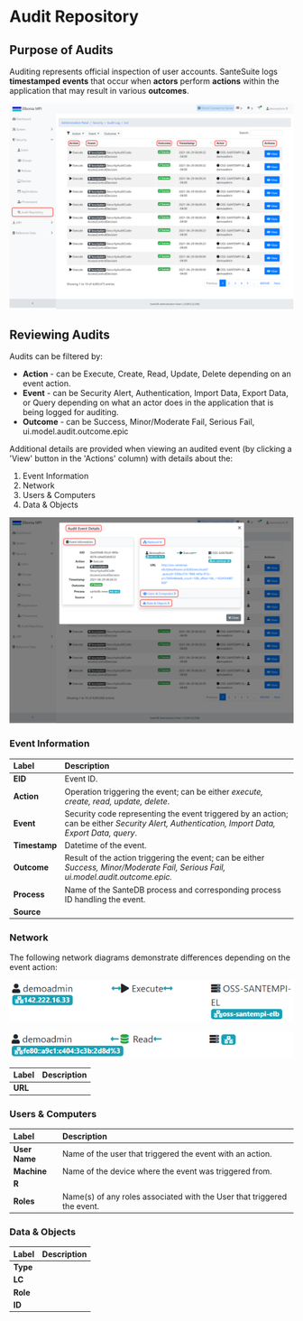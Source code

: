 # Audit Repository

## Purpose of Audits

Auditing represents official inspection of user accounts. SanteSuite logs **timestamped** **events** that occur when **actors** perform **actions** within the application that may result in various **outcomes**. 

![](../../../.gitbook/assets/purpose_highlight.png)

## Reviewing Audits

Audits can be filtered by:

* **Action** - can be Execute, Create, Read, Update, Delete depending on an event action.
* **Event** - can be Security Alert, Authentication, Import Data, Export Data, or Query depending on what an actor does in the application that is being logged for auditing.
* **Outcome** - can be Success, Minor/Moderate Fail, Serious Fail, ui.model.audit.outcome.epic

Additional details are provided when viewing an audited event \(by clicking a 'View' button in the 'Actions' column\) with details about the:

1. Event Information
2. Network
3. Users & Computers
4. Data & Objects

![](../../../.gitbook/assets/purpose_highlight2.png)

### Event Information

| Label | Description |
| :--- | :--- |
| **EID** | Event ID. |
| **Action** | Operation triggering the event; can be either _execute, create, read, update, delete_. |
| **Event** | Security code representing the event triggered by an action; can be either _Security Alert, Authentication, Import Data, Export Data,_ _query_. |
| **Timestamp** | Datetime of the event. |
| **Outcome** | Result of the action triggering the event; can be either _Success, Minor/Moderate Fail, Serious Fail, ui.model.audit.outcome.epic._ |
| **Process** | Name of the SanteDB process and corresponding process ID handling the event. |
| **Source** |  |

### Network

The following network diagrams demonstrate differences depending on the event action: 

![Diagram showing direction of data transfer between user and device during an execute action.](../../../.gitbook/assets/network_execute.png)

![Diagram showing direction of data transfer between user and device during a read action.](../../../.gitbook/assets/network_read.png)

| Label | Description |
| :--- | :--- |
| **URL** |  |

### Users & Computers

| Label | Description |
| :--- | :--- |
| **User Name** | Name of the user that triggered the event with an action. |
| **Machine** | Name of the device where the event was triggered from. |
| **R** |  |
| **Roles** | Name\(s\) of any roles associated with the User that triggered the event. |

### Data & Objects

| Label | Description |
| :--- | :--- |
| **Type** |   |
| **LC** |  |
| **Role** |  |
| **ID** |  |

